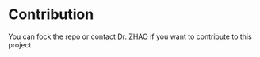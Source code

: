 # Contribution

You can fock the [repo](https://github.com/jzhang-github/AGAT) or contact [Dr. ZHAO](https://scholars.cityu.edu.hk/en/persons/shijun-zhao(b956b94f-a138-4df9-880b-f82528cb3ecb).html) if you want to contribute to this project.  